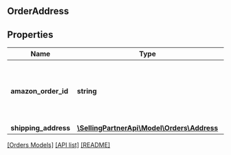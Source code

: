 ## OrderAddress

## Properties

Name | Type | Description | Notes
------------ | ------------- | ------------- | -------------
**amazon_order_id** | **string** | An Amazon-defined order identifier, in 3-7-7 format. |
**shipping_address** | [**\SellingPartnerApi\Model\Orders\Address**](Address.md) |  | [optional]

[[Orders Models]](../) [[API list]](../../Api) [[README]](../../../README.md)
